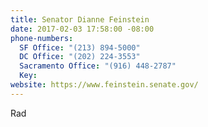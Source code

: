 ```yaml
---
title: Senator Dianne Feinstein
date: 2017-02-03 17:58:00 -08:00
phone-numbers:
  SF Office: "(213) 894-5000"
  DC Office: "(202) 224-3553"
  Sacramento Office: "(916) 448-2787"
  Key: 
website: https://www.feinstein.senate.gov/
---
```


Rad
